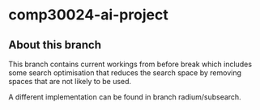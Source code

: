 # comp30024-ai-project

## About this branch

This branch contains current workings from before break which includes some search optimisation that reduces the search space by removing spaces that are not likely to be used.

A different implementation can be found in branch radium/subsearch.
